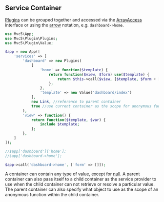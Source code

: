 ## Service Container
[Plugins](#plugins) can be grouped together and accessed via the [ArrayAccess](http://php.net/manual/en/class.arrayaccess.php) interface or using the [arrow](https://github.com/mvc5/mvc5/blob/master/src/Arg.php#L279) notation, e.g. <code>dashboard->home</code>.

```php
use Mvc5\App;
use Mvc5\Plugin\Plugins;
use Mvc5\Plugin\Value;

$app = new App([
    'services' => [
        'dashboard' => new Plugins(
            [
                'home' => function($template) {
                    return function($view, $form) use($template) {
                        return $this->call($view, [$template, $form + ['message' => 'Demo Page']]);
                    };
                },
                'template' => new Value('dashboard/index')
            ],
            new Link, //reference to parent container
            true //use current container as the scope for anonymous functions
        ),
        'view' => function() {
            return function($template, $var) {
                include $template;
            };
        },
    ]
]);

//$app['dashboard']['home'];
//$app['dashboard->home'];

$app->call('dashboard->home', ['form' => []]);
```

A container can contain any type of value, except for [null](http://php.net/manual/en/language.types.null.php). A parent container can also pass itself to a child container as the service provider to use when the child container can not retrieve or resolve a particular value. The parent container can also specify what object to use as the scope of an anonymous function within the child container.

